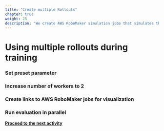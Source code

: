 ```yaml
---
title: "Create multiple Rollouts"
chapter: true
weight: 25
description: "We create AWS RoboMaker simulation jobs that simulates the environment and shares this data with SageMaker for training. Each roll-out uses a central model to independently collect experience in the form of episodes, where each episode consist of (state, action, next state, reward) tuples"
---
```


# Using multiple rollouts during training 

### Set preset parameter

### Increase number of workers to 2

### Create links to AWS RoboMaker jobs for visualization

### Run evaluation in parallel





**[Proceed to the next activity](../martiandetector/)**
